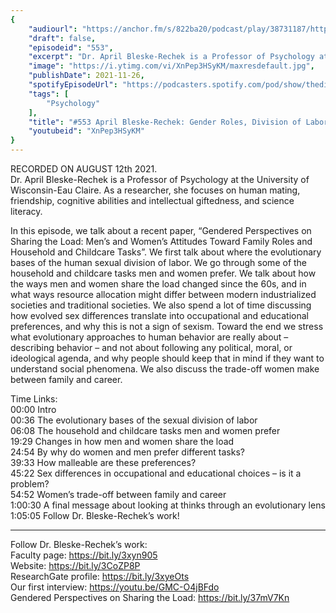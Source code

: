 ```yaml
---
{
	"audiourl": "https://anchor.fm/s/822ba20/podcast/play/38731187/https%3A%2F%2Fd3ctxlq1ktw2nl.cloudfront.net%2Fstaging%2F2021-7-13%2Fb5b2ab4f-c099-bc8c-1721-83ea4e573816.m4a",
	"draft": false,
	"episodeid": "553",
	"excerpt": "Dr. April Bleske-Rechek is a Professor of Psychology at the University of Wisconsin-Eau Claire. As a researcher, she focuses on human mating, friendship, cognitive abilities and intellectual giftedness, and science literacy.",
	"image": "https://i.ytimg.com/vi/XnPep3HSyKM/maxresdefault.jpg",
	"publishDate": 2021-11-26,
	"spotifyEpisodeUrl": "https://podcasters.spotify.com/pod/show/thedissenter/episodes/553-April-Bleske-Rechek-Gender-Roles--Division-of-Labor--Occupation-and-Educational-Choices-e15sfvj",
	"tags": [
		"Psychology"
	],
	"title": "#553 April Bleske-Rechek: Gender Roles, Division of Labor, Occupation and Educational Choices",
	"youtubeid": "XnPep3HSyKM"
}
---
```

RECORDED ON AUGUST 12th 2021.  
Dr. April Bleske-Rechek is a Professor of Psychology at the University of Wisconsin-Eau Claire. As a researcher, she focuses on human mating, friendship, cognitive abilities and intellectual giftedness, and science literacy.

In this episode, we talk about a recent paper, “Gendered Perspectives on Sharing the Load: Men’s and Women’s Attitudes Toward Family Roles and Household and Childcare Tasks”. We first talk about where the evolutionary bases of the human sexual division of labor. We go through some of the household and childcare tasks men and women prefer. We talk about how the ways men and women share the load changed since the 60s, and in what ways resource allocation might differ between modern industrialized societies and traditional societies. We also spend a lot of time discussing how evolved sex differences translate into occupational and educational preferences, and why this is not a sign of sexism. Toward the end we stress what evolutionary approaches to human behavior are really about – describing behavior – and not about following any political, moral, or ideological agenda, and why people should keep that in mind if they want to understand social phenomena. We also discuss the trade-off women make between family and career.

Time Links:  
<time>00:00</time> Intro  
<time>00:36</time> The evolutionary bases of the sexual division of labor  
<time>06:08</time> The household and childcare tasks men and women prefer  
<time>19:29</time> Changes in how men and women share the load  
<time>24:54</time> By why do women and men prefer different tasks?  
<time>39:33</time> How malleable are these preferences?  
<time>45:22</time> Sex differences in occupational and educational choices – is it a problem?  
<time>54:52</time> Women’s trade-off between family and career  
<time>1:00:30</time> A final message about looking at thinks through an evolutionary lens  
<time>1:05:05</time> Follow Dr. Bleske-Rechek’s work!

---

Follow Dr. Bleske-Rechek’s work:  
Faculty page: https://bit.ly/3xyn905  
Website: https://bit.ly/3CoZP8P  
ResearchGate profile: https://bit.ly/3xyeOts  
Our first interview: https://youtu.be/GMC-O4jBFdo  
Gendered Perspectives on Sharing the Load: https://bit.ly/37mV7Kn
